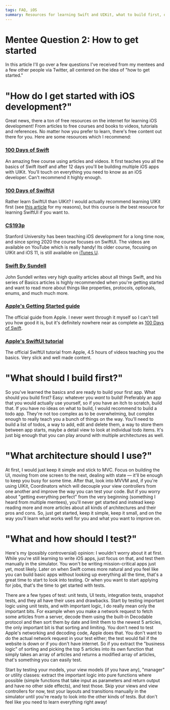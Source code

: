 ```yaml
---
tags: FAQ, iOS
summary: Resources for learning Swift and UIKit, what to build first, opinions on Unit Testing, and more.
---
```


# Mentee Question 2: How to get started
In this article I'll go over a few questions I've received from my mentees and a few other people via Twitter, all centered on the idea of "how to get started."

# "How do I get started with iOS development?"
Great news, there a ton of free resources on the internet for learning iOS development! From articles to free courses and books to videos, tutorials and references. No matter how you prefer to learn, there's free content out there for you. Here are some resources which I recommend:

### [100 Days of Swift](https://www.hackingwithswift.com/100)
An amazing free course using articles and videos. It first teaches you all the basics of Swift itself and after 12 days you'll be building multiple iOS apps with UIKit. You'll touch on everything you need to know as an iOS developer. Can't recommend it highly enough.

### [100 Days of SwiftUI](https://www.hackingwithswift.com/100/swiftui)
Rather learn SwiftUI than UIKit? I would actually recommend learning UIKit first (see [this article](/articles/2021/faq-uikit-vs-swiftui/) for my reasons), but this course is *the* best resource for learning SwiftUI if you want to.

### [CS193p](https://cs193p.sites.stanford.edu)
Stanford University has been teaching iOS development for a long time now, and since spring 2020 the course focuses on SwiftUI. The videos are available on YouTube which is really handy! Its older course, focusing on UIKit and iOS 11, is still available on [iTunes U](https://itunes.apple.com/us/course/developing-ios-11-apps-with-swift/id1309275316).

### [Swift By Sundell](https://swiftbysundell.com/basics/#filter)
John Sundell writes very high quality articles about all things Swift, and his series of Basics articles is highly recommended when you're getting started and want to read more about things like properties, protocols, optionals, enums, and much much more.

### [Apple's Getting Started guide](https://developer.apple.com/library/archive/referencelibrary/GettingStarted/DevelopiOSAppsSwift/index.html)
The official guide from Apple. I never went through it myself so I can't tell you how good it is, but it's definitely nowhere near as complete as [100 Days of Swift](https://www.hackingwithswift.com/100).

### [Apple's SwiftUI tutorial](https://developer.apple.com/tutorials/SwiftUI)
The official SwiftUI tutorial from Apple, 4.5 hours of videos teaching you the basics. Very slick and well made content.

# "What should I build first?"
So you've learned the basics and are ready to build your first app. What should you build first? Easy: whatever you *want* to build! Preferably an app that you would actually use yourself, so if you have an itch to scratch, build that. If you have no ideas on what to build, I would recommend to build a todo app. They're not too complex as to be overwhelming, but complex enough to really teach you a bunch of things on the way. You'll need to build a list of todos, a way to add, edit and delete them, a way to store them between app starts, maybe a detail view to look at individual todo items. It's just big enough that you can play around with multiple architectures as well.

# "What architecture should I use?"
At first, I would just keep it simple and stick to MVC. Focus on building the UI, moving from one screen to the next, dealing with state — it'll be enough to keep you busy for some time. After that, look into MVVM and, if you're using UIKit, Coordinators which will decouple your view controllers from one another and improve the way you can test your code. But if you worry about "getting everything perfect" from the very beginning (something I heard from multiple mentees), you'll never get started and instead keep reading more and more articles about all kinds of architectures and their pros and cons. So, just get started, keep it simple, keep it small, and on the way you'll learn what works well for you and what you want to improve on.

# "What and how should I test?"
Here's my (possibly controversial) opinion: I wouldn't worry about it at first. While you're still learning to write iOS apps, just focus on that, and test them manually in the simulator. You won't be writing mission-critical apps just yet, most likely. Later on when Swift comes more natural and you feel like you can build basic apps without looking up everything all the time, that's a great time to start to look into testing. Or when you want to start applying for jobs, that's the time to get started with tests.

There are a few types of test: unit tests, UI tests, integration tests, snapshot tests, and they all have their uses and drawbacks. Start by testing important logic using unit tests, and with important logic, I do really mean only the important bits. For example when you make a network request to fetch some articles from a server, decode them using the built-in Decodable protocol and then sort them by date and limit them to the newest 5 articles, the only important bit is that sorting and limiting. You don't need to test Apple's networking and decoding code, Apple does that. You don't want to do the actual network request in your test either; the test would fail if the website is down or if you don't have internet. So if you extract the "business logic" of sorting and picking the top 5 articles into its own function that simply takes an array of articles and returns a modified array of articles, that's something you can easily test.

Start by testing your models, your view models (if you have any), "manager" or utility classes: extract the important logic into pure functions where possible (simple functions that take input as parameters and return output and have no other side effects), and test those. Skip your views and view controllers for now, test your layouts and transitions manually in the simulator until you're ready to look into the other kinds of tests. But don't feel like you need to learn everything right away!
